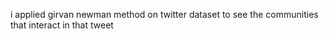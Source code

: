 i applied girvan newman method on twitter dataset to see the communities that interact in that tweet
